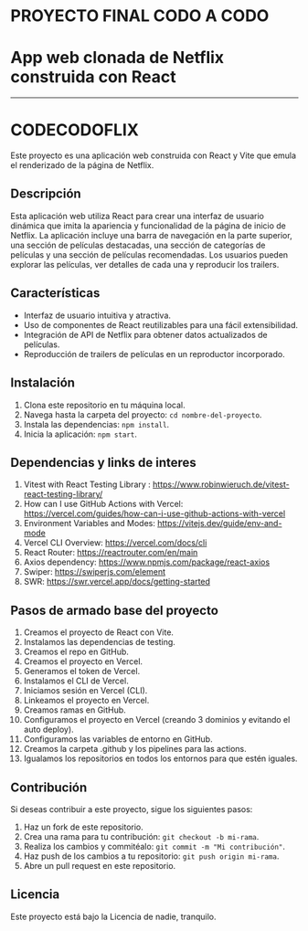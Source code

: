 # PROYECTO FINAL CODO A CODO 
# App web clonada de Netflix construida con React
-----------------------------
# CODECODOFLIX

Este proyecto es una aplicación web construida con React y Vite que emula el renderizado de la página de Netflix.

## Descripción

Esta aplicación web utiliza React para crear una interfaz de usuario dinámica que imita la apariencia y funcionalidad de la página de inicio de Netflix. La aplicación incluye una barra de navegación en la parte superior, una sección de películas destacadas, una sección de categorías de películas y una sección de películas recomendadas. Los usuarios pueden explorar las películas, ver detalles de cada una y reproducir los trailers.

## Características

- Interfaz de usuario intuitiva y atractiva.
- Uso de componentes de React reutilizables para una fácil extensibilidad.
- Integración de API de Netflix para obtener datos actualizados de películas.
- Reproducción de trailers de películas en un reproductor incorporado.

## Instalación

1. Clona este repositorio en tu máquina local.
2. Navega hasta la carpeta del proyecto: `cd nombre-del-proyecto`.
3. Instala las dependencias: `npm install`.
4. Inicia la aplicación: `npm start`.

## Dependencias y links de interes

1. Vitest with React Testing Library : https://www.robinwieruch.de/vitest-react-testing-library/
2. How can I use GitHub Actions with Vercel: https://vercel.com/guides/how-can-i-use-github-actions-with-vercel
3. Environment Variables and Modes: https://vitejs.dev/guide/env-and-mode
4. Vercel CLI Overview: https://vercel.com/docs/cli
5. React Router: https://reactrouter.com/en/main
6. Axios dependency: https://www.npmjs.com/package/react-axios
7. Swiper: https://swiperjs.com/element
8. SWR: https://swr.vercel.app/docs/getting-started

## Pasos de armado base del proyecto

1) Creamos el proyecto de React con Vite.
2) Instalamos las dependencias de testing.
3) Creamos el repo en GitHub.
4) Creamos el proyecto en Vercel.
5) Generamos el token de Vercel.
6) Instalamos el CLI de Vercel.
7) Iniciamos sesión en Vercel (CLI).
8) Linkeamos el proyecto en Vercel.
9) Creamos ramas en GitHub.
10) Configuramos el proyecto en Vercel (creando 3 dominios y evitando el auto deploy).
11) Configuramos las variables de entorno en GitHub.
12) Creamos la carpeta .github y los pipelines para las actions.
13) Igualamos los repositorios en todos los entornos para que estén iguales.

## Contribución

Si deseas contribuir a este proyecto, sigue los siguientes pasos:

1. Haz un fork de este repositorio.
2. Crea una rama para tu contribución: `git checkout -b mi-rama`.
3. Realiza los cambios y commitéalo: `git commit -m "Mi contribución"`.
4. Haz push de los cambios a tu repositorio: `git push origin mi-rama`.
5. Abre un pull request en este repositorio.

## Licencia

Este proyecto está bajo la Licencia de nadie, tranquilo.


